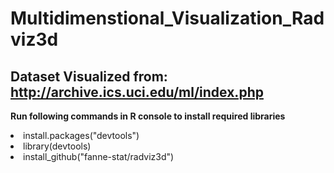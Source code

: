 # Multidimenstional_Visualization_Radviz3d

## Dataset Visualized from: http://archive.ics.uci.edu/ml/index.php

<strong>Run following commands in R console to install required libraries</strong>
<ui>
  <li>install.packages("devtools")</li>
  <li>library(devtools)</li>
  <li>install_github("fanne-stat/radviz3d")</li>
</ui>


